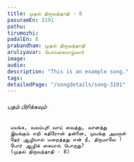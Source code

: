 ```yaml
---
title: முதல் திருவந்தாதி - 8
pasuramEn: 3191
pathu: 
tirumozhi: 
padalEn: 8
prabandham: முதல் திருவந்தாதி
aruliyavar: பொய்கையாழ்வார்
image: 
audio: 
description: "This is an example song."
tags: 
detailedPage: "/songdetails/song-3191"
---
```



###### பதம் பிரிக்கவும்


	 மயங்க, வலம்புரி வாய் வைத்து, வானத்து
	 இயங்கும் எறி கதிரோன் தன்னை, முயங்கு அமருள்
	 தேர் ஆழியால் மறைத்தது என் நீ, திருமாலே !
	 போர் ஆழிக் கையால் பொருது?
	 (முதல் திருவந்தாதி - 8)
	